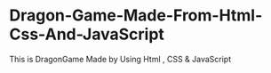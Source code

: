 # Dragon-Game-Made-From-Html-Css-And-JavaScript
This is DragonGame Made by Using Html , CSS &amp; JavaScript
